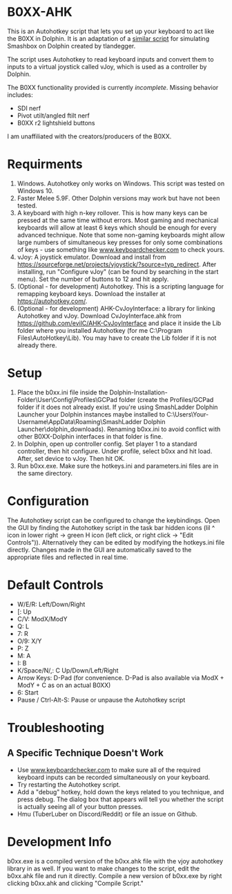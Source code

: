 # B0XX-AHK

This is an Autohotkey script that lets you set up your keyboard to act like the B0XX in Dolphin. It is an adaptation of a [similar script](github.com/tlandegger/smashbox-AHK) for simulating Smashbox on Dolphin created by tlandegger.

The script uses Autohotkey to read keyboard inputs and convert them to inputs to a virtual joystick called vJoy, which is used as a controller by Dolphin.

The B0XX functionality provided is currently *incomplete*. Missing behavior includes:

* SDI nerf
* Pivot utilt/angled ftilt nerf
* B0XX r2 lightshield buttons

I am unaffiliated with the creators/producers of the B0XX. 

# Requirments
1. Windows. Autohotkey only works on Windows. This script was tested on Windows 10.
2. Faster Melee 5.9F. Other Dolphin versions may work but have not been tested.
3. A keyboard with high n-key rollover. This is how many keys can be pressed at the same time without errors. Most gaming and mechanical keyboards will allow at least 6 keys which should be enough for every advanced technique. Note that some non-gaming keyboards might allow large numbers of simultaneous key presses for only some combinations of keys - use something like www.keyboardchecker.com to check yours.
4. vJoy: A joystick emulator. Download and install from https://sourceforge.net/projects/vjoystick/?source=typ_redirect. After installing, run "Configure vJoy" (can be found by searching in the start menu). Set the number of buttons to 12 and hit apply.
5. (Optional - for development) Autohotkey. This is a scripting language for remapping keyboard keys. Download the installer at https://autohotkey.com/.
6. (Optional - for development) AHK-CvJoyInterface: a library for linking Autohotkey and vJoy. Download CvJoyInterface.ahk from https://github.com/evilC/AHK-CvJoyInterface and place it inside the Lib folder where you installed Autohotkey (for me C:\Program Files\AutoHotkey\Lib). You may have to create the Lib folder if it is not already there. 

# Setup
1. Place the b0xx.ini file inside the Dolphin-Installation-Folder\User\Config\Profiles\GCPad folder (create the Profiles/GCPad folder if it does not already exist. If you're using SmashLadder Dolphin Launcher your Dolphin instances maybe installed to C:\Users\Your-Username\AppData\Roaming\SmashLadder Dolphin Launcher\dolphin_downloads). Renaming b0xx.ini to avoid conflict with other B0XX-Dolphin interfaces in that folder is fine.
2. In Dolphin, open up controller config. Set player 1 to a standard controller, then hit configure. Under profile, select b0xx and hit load. After, set device to vJoy. Then hit OK.
3. Run b0xx.exe. Make sure the hotkeys.ini and parameters.ini files are in the same directory.

# Configuration

The Autohotkey script can be configured to change the keybindings. Open the GUI by finding the Autohotkey script in the task bar hidden icons (lil ^ icon in lower right -> green H icon (left click, or right click -> "Edit Controls")). Alternatively they can be edited by modifying the hotkeys.ini file directly. Changes made in the GUI are automatically saved to the appropriate files and reflected in real time.

# Default Controls
* W/E/R: Left/Down/Right
* [: Up
* C/V: ModX/ModY
* Q: L
* 7: R
* O/9: X/Y
* P: Z
* M: A
* I: B
* K/Space/N/,: C Up/Down/Left/Right
* Arrow Keys: D-Pad (for convenience. D-Pad is also available via ModX + ModY + C as on an actual B0XX)
* 6: Start
* Pause / Ctrl-Alt-S: Pause or unpause the Autohotkey script

# Troubleshooting

## A Specific Technique Doesn't Work
* Use www.keyboardchecker.com to make sure all of the required keyboard inputs can be recorded simultaneously on your keyboard.
* Try restarting the Autohotkey script.
* Add a "debug" hotkey, hold down the keys related to you technique, and press debug. The dialog box that appears will tell you whether the script is actually seeing all of your button presses.
* Hmu (TuberLuber on Discord/Reddit) or file an issue on Github.

# Development Info

b0xx.exe is a compiled version of the b0xx.ahk file with the vjoy autohotkey library in as well. If you want to make changes to the script, edit the b0xx.ahk file and run it directly. Compile a new version of b0xx.exe by right clicking b0xx.ahk and clicking "Compile Script."
